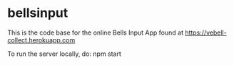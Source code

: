 # bellsinput

This is the code base for the online Bells Input App found at https://vebell-collect.herokuapp.com

To run the server locally, do:
	npm start
